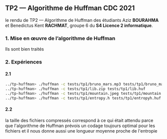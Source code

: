 ## TP2 — Algorithme de Huffman CDC 2021

le rendu de TP2 — Algorithme de Huffman des étudiants Aziz **BOURAHMA** et Benedictus Kent **RACHMAT**, groupe 6 du **S4 Licence 2 informatique**.

### 1. Mise en œuvre de l’algorithme de Huffman

Ils sont bien traités

### 2. Expériences

#### 2.1
```bash
../tp-huffman> ./huffman -c tests/tp1/bruno_mars.mp3 tests/tp1/bruno_mars.huf
../tp-huffman> ./huffman -c tests/tp1/lib.zip tests/tp1/lib.huf
../tp-huffman> ./huffman -c tests/tp1/mountain.jpeg tests/tp1/mountain.huf
../tp-huffman> ./huffman -c tests/tp1/entropy.h tests/tp1/entropyh.huf
```

#### 2.2

la taille des fichiers compressés correspond à ce qui était attendu parce que l'algorithme de Huffman prévois un codage toujours optimal pour les fichiers et il nous donne aussi une longueur moyenne proche de l'entropie
